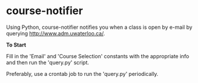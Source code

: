 # course-notifier

Using Python, course-notifier notifies you when a class is open by e-mail by querying http://www.adm.uwaterloo.ca/.


<b> To Start </b>

Fill in the 'Email' and 'Course Selection' constants with the appropriate info and then run the 'query.py' script.

Preferably, use a crontab job to run the 'query.py' periodically.
